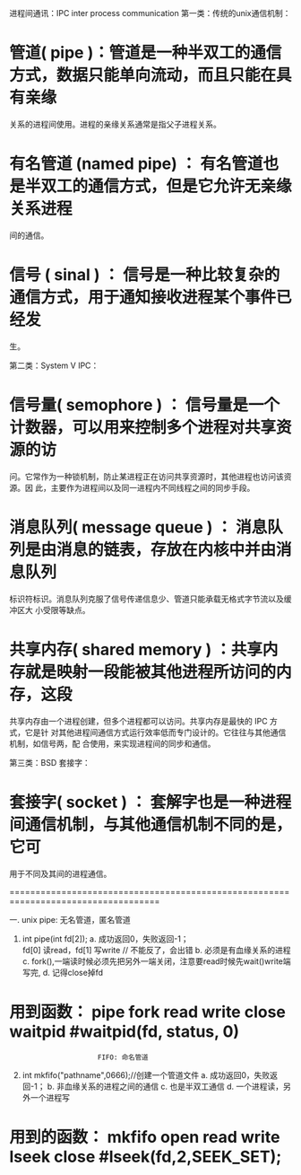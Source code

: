 进程间通讯：IPC inter process communication
第一类：传统的unix通信机制：
# 管道( pipe  )：管道是一种半双工的通信方式，数据只能单向流动，而且只能在具有亲缘
  关系的进程间使用。进程的亲缘关系通常是指父子进程关系。
# 有名管道 (named pipe) ： 有名管道也是半双工的通信方式，但是它允许无亲缘关系进程
  间的通信。
# 信号 ( sinal  ) ： 信号是一种比较复杂的通信方式，用于通知接收进程某个事件已经发
  生。

第二类：System V IPC： 
# 信号量( semophore  ) ： 信号量是一个计数器，可以用来控制多个进程对共享资源的访
  问。它常作为一种锁机制，防止某进程正在访问共享资源时，其他进程也访问该资源。因 
  此，主要作为进程间以及同一进程内不同线程之间的同步手段。
# 消息队列( message queue  ) ： 消息队列是由消息的链表，存放在内核中并由消息队列
  标识符标识。消息队列克服了信号传递信息少、管道只能承载无格式字节流以及缓冲区大
  小受限等缺点。
# 共享内存( shared memory  ) ：共享内存就是映射一段能被其他进程所访问的内存，这段
  共享内存由一个进程创建，但多个进程都可以访问。共享内存是最快的 IPC 方式，它是针
  对其他进程间通信方式运行效率低而专门设计的。它往往与其他通信机制，如信号两，配
  合使用，来实现进程间的同步和通信。

第三类：BSD 套接字：
# 套接字( socket  ) ： 套解字也是一种进程间通信机制，与其他通信机制不同的是，它可
  用于不同及其间的进程通信。

===================================================================================

一. unix
                         pipe: 无名管道，匿名管道
1. int pipe(int fd[2]);
  a. 成功返回0，失败返回-1；  
     fd[0] 读read，fd[1] 写write   // 不能反了，会出错
  b. 必须是有血缘关系的进程
  c. fork(),一端读时候必须先把另外一端关闭，注意要read时候先wait()write端写完,
  d. 记得close掉fd

用到函数： pipe  fork read write close waitpid
#waitpid(fd, status, 0)
===============================================================================
                          FIFO: 命名管道

2. int mkfifo("pathname",0666);//创建一个管道文件
  a. 成功返回0，失败返回-1；
  b. 非血缘关系的进程之间的通信
  c. 也是半双工通信
  d. 一个进程读，另外一个进程写

用到的函数： mkfifo  open read write lseek close
#lseek(fd,2,SEEK_SET);
===============================================================================


